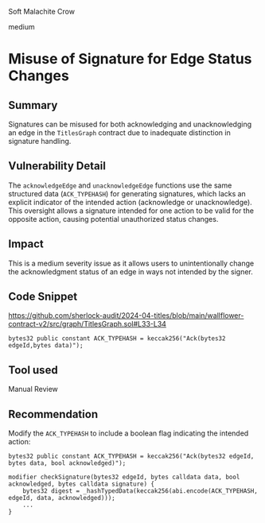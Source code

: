 Soft Malachite Crow

medium

# Misuse of Signature for Edge Status Changes

## Summary
 
Signatures can be misused for both acknowledging and unacknowledging an edge in the `TitlesGraph` contract due to inadequate distinction in signature handling.

## Vulnerability Detail

The `acknowledgeEdge` and `unacknowledgeEdge` functions use the same structured data (`ACK_TYPEHASH`) for generating signatures, which lacks an explicit indicator of the intended action (acknowledge or unacknowledge). This oversight allows a signature intended for one action to be valid for the opposite action, causing potential unauthorized status changes.

## Impact

This is a medium severity issue as it allows users to unintentionally change the acknowledgment status of an edge in ways not intended by the signer.

## Code Snippet

https://github.com/sherlock-audit/2024-04-titles/blob/main/wallflower-contract-v2/src/graph/TitlesGraph.sol#L33-L34

```solidity
bytes32 public constant ACK_TYPEHASH = keccak256("Ack(bytes32 edgeId,bytes data)");
```

## Tool used

Manual Review

## Recommendation

Modify the `ACK_TYPEHASH` to include a boolean flag indicating the intended action:

```solidity
bytes32 public constant ACK_TYPEHASH = keccak256("Ack(bytes32 edgeId, bytes data, bool acknowledged)");

modifier checkSignature(bytes32 edgeId, bytes calldata data, bool acknowledged, bytes calldata signature) {
    bytes32 digest = _hashTypedData(keccak256(abi.encode(ACK_TYPEHASH, edgeId, data, acknowledged)));
    ...
}
```
